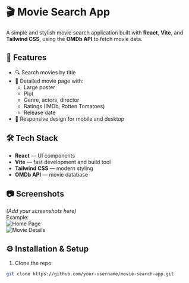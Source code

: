 # 🎬 Movie Search App

A simple and stylish movie search application built with **React**, **Vite**, and **Tailwind CSS**, using the **OMDb API** to fetch movie data.

## 🚀 Features
- 🔍 Search movies by title
- 📄 Detailed movie page with:
  - Large poster
  - Plot
  - Genre, actors, director
  - Ratings (IMDb, Rotten Tomatoes)
  - Release date
- 📱 Responsive design for mobile and desktop

## 🛠️ Tech Stack
- **React** — UI components
- **Vite** — fast development and build tool
- **Tailwind CSS** — modern styling
- **OMDb API** — movie database

## 📷 Screenshots
*(Add your screenshots here)*  
Example:  
![Home Page](./screenshots/home.png)  
![Movie Details](./screenshots/details.png)

## ⚙️ Installation & Setup
1. Clone the repo:
```bash
git clone https://github.com/your-username/movie-search-app.git

